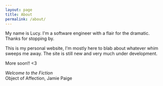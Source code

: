 ```yaml
---
layout: page
title: About
permalink: /about/
---
```


My name is Lucy. I'm a software engineer with a flair for the dramatic. Thanks for stopping by.

This is my personal website, I'm mostly here to blab about whatever whim sweeps me away. The site is still new and very much under development.

More soon!! <3

*Welcome to the Fiction* <br>
Object of Affection, Jamie Paige
